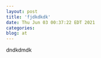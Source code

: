 ```yaml
---
layout: post
title: 'fjdkdkdk'
date: Thu Jun 03 00:37:22 EDT 2021
categories: 
blog: at
---
```

dndkdmdk